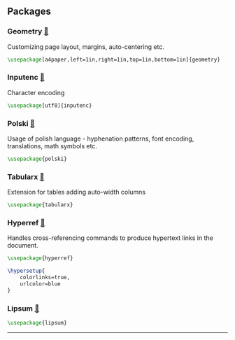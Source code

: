 ## Packages

### Geometry [🔗](https://ctan.org/pkg/geometry)

Customizing page layout, margins, auto-centering etc.

```latex
\usepackage[a4paper,left=1in,right=1in,top=1in,bottom=1in]{geometry}
```

### Inputenc [🔗](https://ctan.org/pkg/inputenc)

Character encoding

```latex
\usepackage[utf8]{inputenc}
```

### Polski [🔗](https://ctan.org/pkg/polski)

Usage of polish language - hyphenation patterns, font encoding, translations, math symbols etc.

```latex
\usepackage{polski}
```

### Tabularx [🔗](https://ctan.org/pkg/tabularx)

Extension for tables adding auto-width columns

```latex
\usepackage{tabularx}
```

### Hyperref [🔗](https://ctan.org/pkg/hyperref)

Handles cross-referencing commands to produce hypertext links in the document.

```latex
\usepackage{hyperref}

\hypersetup{
    colorlinks=true,
    urlcolor=blue
}
```

### Lipsum [🔗](https://ctan.org/pkg/lipsum)

```latex
\usepackage{lipsum}
```

---

